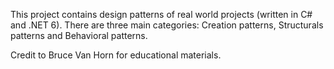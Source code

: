 This project contains design patterns of real world projects (written in C# and .NET 6). There are three main categories: Creation patterns, Structurals patterns and Behavioral patterns.

Credit to Bruce Van Horn for educational materials.
